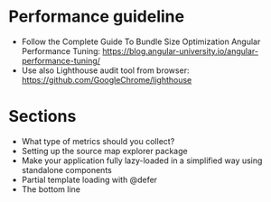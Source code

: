 Performance guideline
===

- Follow the Complete Guide To Bundle Size Optimization
Angular Performance Tuning: https://blog.angular-university.io/angular-performance-tuning/
- Use also Lighthouse audit tool from browser: https://github.com/GoogleChrome/lighthouse

# Sections
- What type of metrics should you collect?
- Setting up the source map explorer package
- Make your application fully lazy-loaded in a simplified way using standalone components
- Partial template loading with @defer
- The bottom line